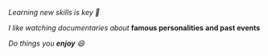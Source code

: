 *Learning new skills is key 🌠*

_I like watching documentaries about_ **famous personalities**
__and past events__

_Do things you **enjoy** 😄_
